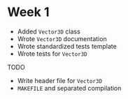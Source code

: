 # Week 1

- Added `Vector3D` class
- Wrote `Vector3D` documentation
- Wrote standardized tests template
- Wrote tests for `Vector3D`

TODO

- Write header file for `Vector3D`
- `MAKEFILE` and separated compilation